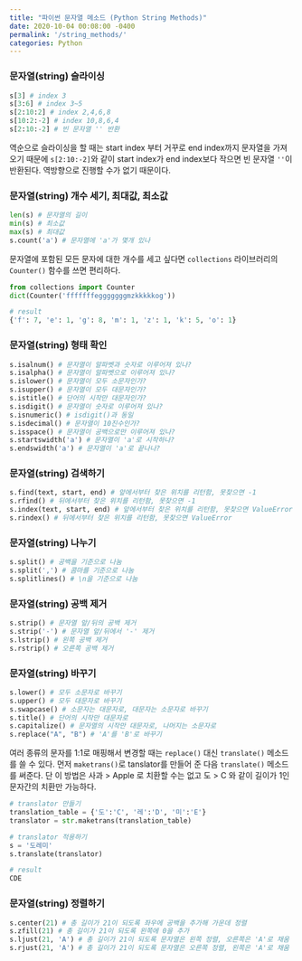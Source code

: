 ```yaml
---
title: "파이썬 문자열 메소드 (Python String Methods)"
date: 2020-10-04 00:08:00 -0400
permalink: '/string_methods/'
categories: Python
---
```


### 문자열(string) 슬라이싱
```python
s[3] # index 3
s[3:6] # index 3~5
s[2:10:2] # index 2,4,6,8
s[10:2:-2] # index 10,8,6,4
s[2:10:-2] # 빈 문자열 '' 반환
```

역순으로 슬라이싱을 할 때는 start index 부터 거꾸로 end index까지 문자열을 가져오기 때문에 `s[2:10:-2]`와 같이 start index가 end index보다 작으면 빈 문자열 `''`이 반환된다. 역방향으로 진행할 수가 없기 때문이다.

### 문자열(string) 개수 세기, 최대값, 최소값
```python
len(s) # 문자열의 길이
min(s) # 최소값
max(s) # 최대값
s.count('a') # 문자열에 'a'가 몇개 있나
```

문자열에 포함된 모든 문자에 대한 개수를 세고 싶다면 `collections` 라이브러리의 `Counter()` 함수를 쓰면 편리하다.

```python
from collections import Counter
dict(Counter('fffffffegggggggmzkkkkkog'))

# result
{'f': 7, 'e': 1, 'g': 8, 'm': 1, 'z': 1, 'k': 5, 'o': 1}
```

### 문자열(string) 형태 확인
```python
s.isalnum() # 문자열이 알파벳과 숫자로 이루어져 있나?
s.isalpha() # 문자열이 알파벳으로 이루어져 있나?
s.islower() # 문자열이 모두 소문자인가?
s.isupper() # 문자열이 모두 대문자인가?
s.istitle() # 단어의 시작만 대문자인가?
s.isdigit() # 문자열이 숫자로 이루어져 있나?
s.isnumeric() # isdigit()과 동일
s.isdecimal() # 문자열이 10진수인가?
s.isspace() # 문자열이 공백으로만 이루어져 있나?
s.startswidth('a') # 문자열이 'a'로 시작하나?
s.endswidth('a') # 문자열이 'a'로 끝나나?
```

### 문자열(string) 검색하기
```python
s.find(text, start, end) # 앞에서부터 찾은 위치를 리턴함, 못찾으면 -1
s.rfind() # 뒤에서부터 찾은 위치를 리턴함, 못찾으면 -1
s.index(text, start, end) # 앞에서부터 찾은 위치를 리턴함, 못찾으면 ValueError
s.rindex() # 뒤에서부터 찾은 위치를 리턴함, 못찾으면 ValueError
```

### 문자열(string) 나누기
```python
s.split() # 공백을 기준으로 나눔
s.split(',') # 콤마를 기준으로 나눔
s.splitlines() # \n을 기준으로 나눔
```

### 문자열(string) 공백 제거
```python
s.strip() # 문자열 앞/뒤의 공백 제거
s.strip('-') # 문자열 앞/뒤에서 '-' 제거
s.lstrip() # 왼쪽 공백 제거
s.rstrip() # 오른쪽 공백 제거
```

### 문자열(string) 바꾸기
```python
s.lower() # 모두 소문자로 바꾸기
s.upper() # 모두 대문자로 바꾸기
s.swapcase() # 소문자는 대문자로, 대문자는 소문자로 바꾸기
s.title() # 단어의 시작만 대문자로
s.capitalize() # 문자열의 시작만 대문자로, 나머지는 소문자로
s.replace("A", "B") # 'A'를 'B'로 바꾸기
```

여러 종류의 문자를 1:1로 매핑해서 변경할 때는 `replace()` 대신 `translate()` 메소드를 쓸 수 있다. 먼저 `maketrans()`로 tanslator를 만들어 준 다음 `translate()` 메소드를 써준다. 단 이 방법은 사과 > Apple 로 치환할 수는 없고 도 > C 와 같이 길이가 1인 문자간의 치환만 가능하다.

```python
# translator 만들기
translation_table = {'도':'C', '레':'D', '미':'E'}
translator = str.maketrans(translation_table)

# translator 적용하기
s = '도레미'
s.translate(translator)

# result
CDE
```

### 문자열(string) 정렬하기
```python
s.center(21) # 총 길이가 21이 되도록 좌우에 공백을 추가해 가운데 정렬
s.zfill(21) # 총 길이가 21이 되도록 왼쪽에 0을 추가
s.ljust(21, 'A') # 총 길이가 21이 되도록 문자열은 왼쪽 정렬, 오른쪽은 'A'로 채움
s.rjust(21, 'A') # 총 길이가 21이 되도록 문자열은 오른쪽 정렬, 왼쪽은 'A'로 채움
```
